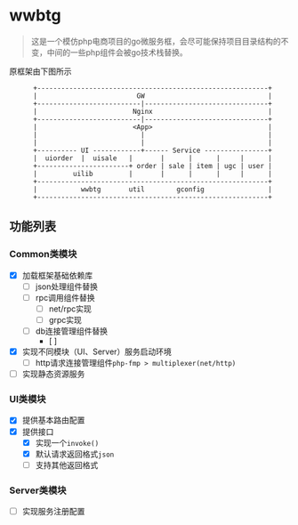 # wwbtg

> 这是一个模仿php电商项目的go微服务框，会尽可能保持项目目录结构的不变，中间的一些php组件会被go技术栈替换。

原框架由下图所示
```text
      +----------------------------------------------------------+
      |                         GW                               |
      +--------------------------|-------------------------------+
      |                        Nginx                             |
      +--------------------------|-------------------------------+
      |                        <App>                             |
      |                          |                               |
      |                          |                               |
      +---------- UI ------------+------ Service ----------------+
      |  uiorder  |  uisale   |       |      |      |     |      |
      +-----------------------+ order | sale | item | ugc | user |
      |         uilib         |       |      |      |     |      |
      +----------------------------------------------------------+
      |           wwbtg       util        gconfig                |
      +----------------------------------------------------------+
```

## 功能列表

### Common类模块
- [x] 加载框架基础依赖库
  - [ ] json处理组件替换
  - [ ] rpc调用组件替换
    - [ ] net/rpc实现
    - [ ] grpc实现
  - [ ] db连接管理组件替换
    - [ ] 
- [x] 实现不同模块（UI、Server）服务启动环境
  - [ ] http请求连接管理组件`php-fmp > multiplexer(net/http)`
- [ ] 实现静态资源服务

### UI类模块
- [x] 提供基本路由配置
- [x] 提供接口
  - [x] 实现一个`invoke()`
  - [x] 默认请求返回格式`json`
  - [ ] 支持其他返回格式

### Server类模块
- [ ] 实现服务注册配置
